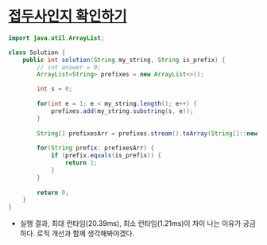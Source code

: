 # [접두사인지 확인하기](https://school.programmers.co.kr/learn/courses/30/lessons/181906)
```java
import java.util.ArrayList;

class Solution {
    public int solution(String my_string, String is_prefix) {
        // int answer = 0;
        ArrayList<String> prefixes = new ArrayList<>();

        int s = 0;
        
        for(int e = 1; e < my_string.length(); e++) {
            prefixes.add(my_string.substring(s, e));
        }
        
        String[] prefixesArr = prefixes.stream().toArray(String[]::new);
        
        for(String prefix: prefixesArr) {
            if (prefix.equals(is_prefix)) {
                return 1;
            }
        }
        
        return 0;
    }
}
```

- 실행 결과, 최대 런타임(20.39ms), 최소 런타임(1.21ms)이 차이 나는 이유가 궁금하다. 로직 개선과 함께 생각해봐야겠다.
